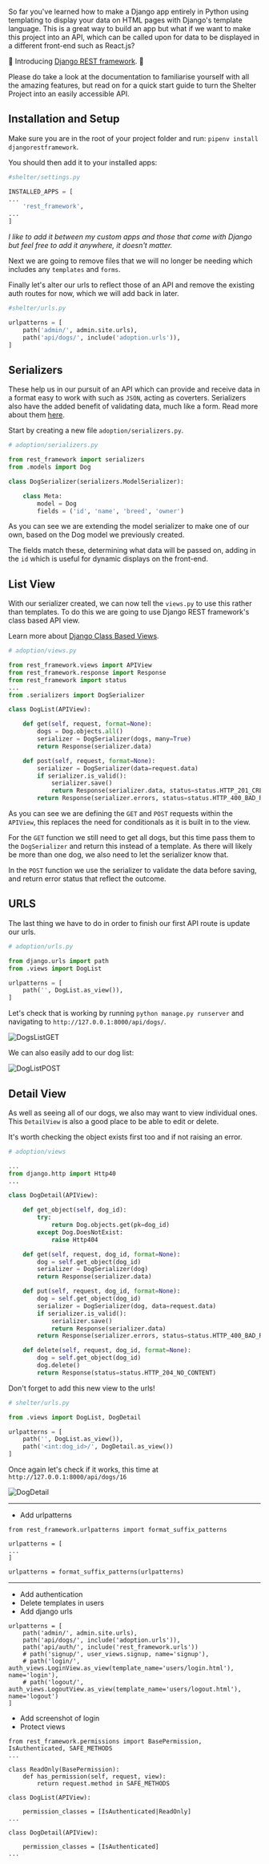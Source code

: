So far you've learned how to make a Django app entirely in Python using templating to display your data on HTML pages with Django's template language. This is a great way to build an app but what if we want to make this project into an API, which can be called upon for data to be displayed in a different front-end such as React.js? 

📣 Introducing [Django REST framework](https://www.django-rest-framework.org/). 📣

Please do take a look at the documentation to familiarise yourself with all the amazing features, but read on for a quick start guide to turn the Shelter Project into an easily accessible API.

## Installation and Setup

Make sure you are in the root of your project folder and run: `pipenv install djangorestframework`.

You should then add it to your installed apps:

```python
#shelter/settings.py

INSTALLED_APPS = [
...
    'rest_framework',
...
]
```

_I like to add it between my custom apps and those that come with Django but feel free to add it anywhere, it doesn't matter._

Next we are going to remove files that we will no longer be needing which includes any `templates` and `forms`.

Finally let's alter our urls to reflect those of an API and remove the existing auth routes for now, which we will add back in later. 

```python
#shelter/urls.py

urlpatterns = [
    path('admin/', admin.site.urls),
    path('api/dogs/', include('adoption.urls')),
]
```

## Serializers

These help us in our pursuit of an API which can provide and receive data in a format easy to work with such as `JSON`, acting as coverters. Serializers also have the added benefit of validating data, much like a form. Read more about them [here](https://www.django-rest-framework.org/api-guide/serializers/).

Start by creating a new file `adoption/serializers.py`.

```python
# adoption/serializers.py

from rest_framework import serializers
from .models import Dog

class DogSerializer(serializers.ModelSerializer):

    class Meta:
        model = Dog
        fields = ('id', 'name', 'breed', 'owner')
```

As you can see we are extending the model serializer to make one of our own, based on the Dog model we previously created. 

The fields match these, determining what data will be passed on, adding in the `id` which is useful for dynamic displays on the front-end.

## List View

With our serializer created, we can now tell the `views.py` to use this rather than templates. To do this we are going to use Django REST framework's class based API view. 

Learn more about [Django Class Based Views]().

```python
# adoption/views.py

from rest_framework.views import APIView
from rest_framework.response import Response
from rest_framework import status
...
from .serializers import DogSerializer

class DogList(APIView):

    def get(self, request, format=None):
        dogs = Dog.objects.all()
        serializer = DogSerializer(dogs, many=True)
        return Response(serializer.data)

    def post(self, request, format=None):
        serializer = DogSerializer(data=request.data)
        if serializer.is_valid():
            serializer.save()
            return Response(serializer.data, status=status.HTTP_201_CREATED)
        return Response(serializer.errors, status=status.HTTP_400_BAD_REQUEST)
```

As you can see we are defining the `GET` and `POST` requests within the `APIView`, this replaces the need for conditionals as it is built in to the view.

For the `GET` function we still need to get all dogs, but this time pass them to the `DogSerializer` and return this instead of a template. As there will likely be more than one dog, we also need to let the serializer know that.

In the `POST` function we use the serializer to validate the data before saving, and return error status that reflect the outcome.

## URLS

The last thing we have to do in order to finish our first API route is update our urls.

```python
# adoption/urls.py

from django.urls import path
from .views import DogList

urlpatterns = [
    path('', DogList.as_view()),
]
```

Let's check that is working by running `python manage.py runserver` and navigating to `http://127.0.0.1:8000/api/dogs/`.

![DogsListGET](https://i.imgur.com/Wk5md7f.png)

We can also easily add to our dog list:

![DogListPOST](https://i.imgur.com/Sz9q3VD.png)

## Detail View

As well as seeing all of our dogs, we also may want to view individual ones. This `DetailView` is also a good place to be able to edit or delete.

It's worth checking the object exists first too and if not raising an error.

```python
# adoption/views

...
from django.http import Http40
...

class DogDetail(APIView):

    def get_object(self, dog_id):
        try:
            return Dog.objects.get(pk=dog_id)
        except Dog.DoesNotExist:
            raise Http404

    def get(self, request, dog_id, format=None):
        dog = self.get_object(dog_id)
        serializer = DogSerializer(dog)
        return Response(serializer.data)

    def put(self, request, dog_id, format=None):
        dog = self.get_object(dog_id)
        serializer = DogSerializer(dog, data=request.data)
        if serializer.is_valid():
            serializer.save()
            return Response(serializer.data)
        return Response(serializer.errors, status=status.HTTP_400_BAD_REQUEST)

    def delete(self, request, dog_id, format=None):
        dog = self.get_object(dog_id)
        dog.delete()
        return Response(status=status.HTTP_204_NO_CONTENT)
```

Don't forget to add this new view to the urls!

```python
# shelter/urls.py

from .views import DogList, DogDetail

urlpatterns = [
    path('', DogList.as_view()),
    path('<int:dog_id>/', DogDetail.as_view())
]
```

Once again let's check if it works, this time at `http://127.0.0.1:8000/api/dogs/16`

![DogDetail](https://i.imgur.com/2o2FDTZ.png)

***
* Add urlpatterns
```
from rest_framework.urlpatterns import format_suffix_patterns

urlpatterns = [
...
]

urlpatterns = format_suffix_patterns(urlpatterns)
```
***
* Add authentication
* Delete templates in users
* Add django urls
```
urlpatterns = [
    path('admin/', admin.site.urls),
    path('api/dogs/', include('adoption.urls')),
    path('api/auth/', include('rest_framework.urls'))
    # path('signup/', user_views.signup, name='signup'),
    # path('login/', auth_views.LoginView.as_view(template_name='users/login.html'), name='login'),
    # path('logout/', auth_views.LogoutView.as_view(template_name='users/logout.html'), name='logout')
]
```
* Add screenshot of login
* Protect views
```
from rest_framework.permissions import BasePermission, IsAuthenticated, SAFE_METHODS
...

class ReadOnly(BasePermission):
    def has_permission(self, request, view):
        return request.method in SAFE_METHODS

class DogList(APIView):

    permission_classes = [IsAuthenticated|ReadOnly]
...

class DogDetail(APIView):

    permission_classes = [IsAuthenticated]
...
```